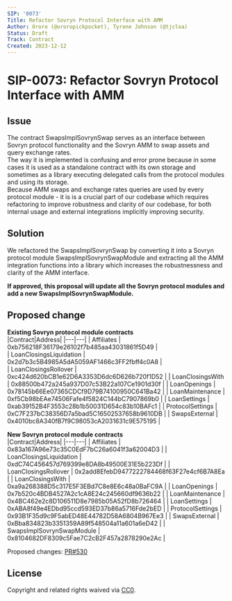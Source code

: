 ```yaml
---
SIP: '0073'
Title: Refactor Sovryn Protocol Interface with AMM
Author: Ororo (@ororopickpocket), Tyrone Johnson (@tjcloa)
Status: Draft
Track: Contract
Created: 2023-12-12
---
```


# SIP-0073: Refactor Sovryn Protocol Interface with AMM

## Issue  

The contract SwapsImplSovrynSwap serves as an interface between Sovryn protocol functionality and the Sovryn AMM to swap assets and query exchange rates.  
The way it is implemented is confusing and error prone because in some cases it is used as a standalone contract with its own storage and sometimes as a library executing delegated calls from the protocol modules and using its storage.  
Because AMM swaps and exchange rates queries are used by every protocol module - it is is a crucial part of our codebase which requires refactoring to improve robustness and clarity of our codebase, for both internal usage and external integrations implicitly improving security. 

## Solution

We refactored the SwapsImplSovrynSwap by converting it into a Sovryn protocol module SwapsImplSovrynSwapModule and extracting all the AMM integration functions into a library which increases the robustnessness and clarity of the AMM interface. 

__If approved, this proposal will update all the Sovryn protocol modules and add a new SwapsImplSovrynSwapModule.__ 

## Proposed change  

__Existing Sovryn protocol module contracts__  
|Contract|Address|
|---|---|
| Affiliates | 0xb756218F36179e26102f7b485aa43031861f5D49 |  
| LoanClosingsLiquidation | 0x2d7b3c5B4985A5dA5059AF1466c3FF2fbff4c0A8 |  
| LoanClosingsRollover | 0xc424d620bCB1e62D6A3353D6dc6D626b720f1D52 |
| LoanClosingsWith | 0x88500b472a245a937D07c53B22a107Ce1901d30f |
| LoanOpenings | 0x78145b66Ee07365CDCf9D79B74100950C641Ba42 |
| LoanMaintenance | 0xf5Cb98bEAe74506Fafe4f5824C144bC7907869b0 |
| LoanSettings | 0xab39152B4F3553c28b1b50031D654c83b10BAFc1 |
| ProtocolSettings | 0xC7F237bC38356D7a5bad5C16502537658b9610DB |
| SwapsExternal | 0x4010bc8A340fB7f9C98053cA2031631c9E575195 |
   
__New Sovryn protocol module contracts__  
|Contract|Address|
|---|---|
| Affiliates | 0x83a167A96e73c35C0EdF7bC26a6041f3a62004D3 |
| LoanClosingsLiquidation | 0xdC74C456457d769399e8DA8b49500E31E5b223Df |
| LoanClosingsRollover | 0x2add8EfebD9477222784468f63F27e4cf6B7A8Ea |
| LoanClosingsWith | 0xa9a268388D5c317E5F3EBd7C8e8E6c48a0BaFC9A |
| LoanOpenings | 0x7b520c4BDB4527A2c1cA8E24c245660df9636b22 |
| LoanMaintenance | 0x4BC462e2c8D106511D8e7985b05A52fD8b726464 |
| LoanSettings | 0xABA8f49e4EDbd95ccd593ED37b86a5716Fde2bED |
| ProtocolSettings | 0x93B1F35d9c9F5abED48E44782D58A6804B967Ee3 |
| SwapsExternal | 0xBba834823b3351359A89f548504a11a601a6eD42 |
| SwapsImplSovrynSwapModule | 0x8104682DF8309c5Fae7C2cB2F457a2878290e2Ac | 

Proposed changes: [PR#530](https://github.com/DistributedCollective/Sovryn-smart-contracts/pull/530)

## License
Copyright and related rights waived via [CC0](https://creativecommons.org/publicdomain/zero/1.0/).
